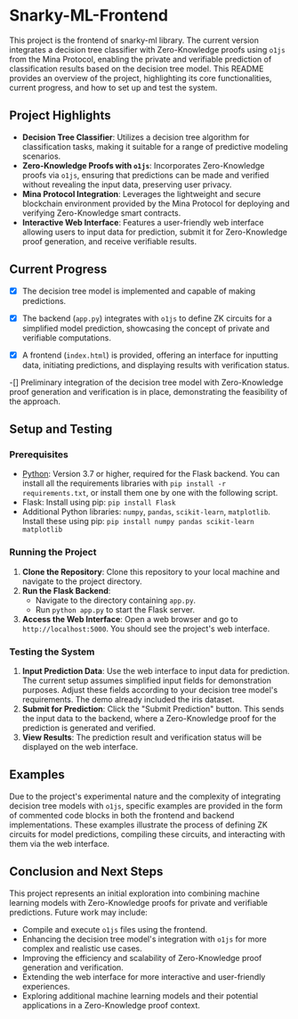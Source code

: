 # Snarky-ML-Frontend
This project is the frontend of snarky-ml library. The current version integrates a decision tree classifier with Zero-Knowledge proofs using `o1js` from the Mina Protocol, enabling the private and verifiable prediction of classification results based on the decision tree model. This README provides an overview of the project, highlighting its core functionalities, current progress, and how to set up and test the system.

## Project Highlights

- **Decision Tree Classifier**: Utilizes a decision tree algorithm for classification tasks, making it suitable for a range of predictive modeling scenarios.
- **Zero-Knowledge Proofs with `o1js`**: Incorporates Zero-Knowledge proofs via `o1js`, ensuring that predictions can be made and verified without revealing the input data, preserving user privacy.
- **Mina Protocol Integration**: Leverages the lightweight and secure blockchain environment provided by the Mina Protocol for deploying and verifying Zero-Knowledge smart contracts.
- **Interactive Web Interface**: Features a user-friendly web interface allowing users to input data for prediction, submit it for Zero-Knowledge proof generation, and receive verifiable results.

## Current Progress

-[x] The decision tree model is implemented and capable of making predictions.

-[x] The backend (`app.py`) integrates with `o1js` to define ZK circuits for a simplified model prediction, showcasing the concept of private and verifiable computations.

-[x] A frontend (`index.html`) is provided, offering an interface for inputting data, initiating predictions, and displaying results with verification status.

-[] Preliminary integration of the decision tree model with Zero-Knowledge proof generation and verification is in place, demonstrating the feasibility of the approach.

## Setup and Testing

### Prerequisites

- [Python](https://www.python.org/): Version 3.7 or higher, required for the Flask backend. You can install all the requirements libraries with `pip install -r requirements.txt`, or install them one by one with the following script.
- Flask: Install using pip: `pip install Flask`
- Additional Python libraries: `numpy`, `pandas`, `scikit-learn`, `matplotlib`. Install these using pip: `pip install numpy pandas scikit-learn matplotlib`

### Running the Project

1. **Clone the Repository**: Clone this repository to your local machine and navigate to the project directory.
2. **Run the Flask Backend**:
   - Navigate to the directory containing `app.py`.
   - Run `python app.py` to start the Flask server.
3. **Access the Web Interface**: Open a web browser and go to `http://localhost:5000`. You should see the project's web interface.

### Testing the System

1. **Input Prediction Data**: Use the web interface to input data for prediction. The current setup assumes simplified input fields for demonstration purposes. Adjust these fields according to your decision tree model's requirements. The demo already included the iris dataset.
2. **Submit for Prediction**: Click the "Submit Prediction" button. This sends the input data to the backend, where a Zero-Knowledge proof for the prediction is generated and verified.
3. **View Results**: The prediction result and verification status will be displayed on the web interface.

## Examples

Due to the project's experimental nature and the complexity of integrating decision tree models with `o1js`, specific examples are provided in the form of commented code blocks in both the frontend and backend implementations. These examples illustrate the process of defining ZK circuits for model predictions, compiling these circuits, and interacting with them via the web interface.

## Conclusion and Next Steps

This project represents an initial exploration into combining machine learning models with Zero-Knowledge proofs for private and verifiable predictions. Future work may include:

- Compile and execute `o1js` files using the frontend.
- Enhancing the decision tree model's integration with `o1js` for more complex and realistic use cases.
- Improving the efficiency and scalability of Zero-Knowledge proof generation and verification.
- Extending the web interface for more interactive and user-friendly experiences.
- Exploring additional machine learning models and their potential applications in a Zero-Knowledge proof context.